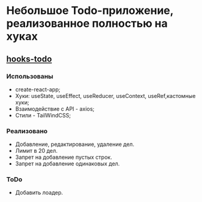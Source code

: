 # Небольшое Todo-приложение, реализованное полностью на хуках

## [hooks-todo](https://hooks-todo-9b98c.web.app/ 'Hooks-todo')

### Использованы

- create-react-app;
- Хуки: useState, useEffect, useReducer, useContext, useRef,кастомные хуки;
- Взаимодействие с API - axios;
- Стили - TailWindCSS;

### Реализовано

- Добавление, редактирование, удаление дел.
- Лимит в 20 дел.
- Запрет на добавление пустых строк.
- Запрет на добавление одинаковых дел.

### ToDo

- Добавить лоадер.
